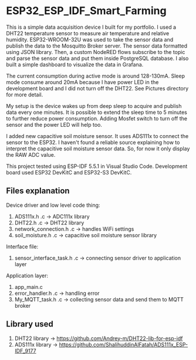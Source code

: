 # ESP32_ESP_IDF_Smart_Farming

This is a simple data acquisition device I built for my portfolio. I used a DHT22 temperature sensor to measure air temperature and relative humidity. ESP32-WROOM-32U was used to take the sensor data and publish the data to the Mosquitto Broker server. The sensor data formatted using JSON library. Then, a custom NodeRED flows subscribe to the topic and parse the sensor data and put them inside PostgreSQL database. I also built a simple dashboard to visualize the data in Grafana.

The current consumption during active mode is around 128-130mA. Sleep mode consume around 20mA because I have power LED in the development board and I did not turn off the DHT22. See Pictures directory for more detail.

My setup is the device wakes up from deep sleep to acquire and publish data every one minutes. It is possible to extend the sleep time to 5 minutes to further reduce power consumption. 
Adding Mosfet switch to turn off the sensor and the power LED will help too.

I added new capacitive soil moisture sensor. It uses ADS111x to connect the sensor to the ESP32. I haven't found a reliable source explaining how to interpret the capacitive soil moisture sensor data. So, for now it only display the RAW ADC value.

This project tested using ESP-IDF 5.5.1 in Visual Studio Code. Development board used ESP32 DevKitC and ESP32-S3 DevKitC.

## Files explanation
Device driver and low level code thing:
1. ADS111x.h .c -> ADC111x library
2. DHT22.h .c -> DHT22 library
3. network_connection.h .c -> handles WiFi settings
4. soil_moisture.h .c -> capacitive soil moisture sensor library

Interface file:
1. sensor_interface_task.h .c -> connecting sensor driver to application layer

Application layer:
1. app_main.c
2. error_handler.h .c -> handling error
3. My_MQTT_task.h .c -> collecting sensor data and send them to MQTT broker

## Library used
1. DHT22 library -> https://github.com/Andrey-m/DHT22-lib-for-esp-idf
2. ADS111x library -> https://github.com/ShalihuddinAlFatah/ADS111x_ESP-IDF_9177
